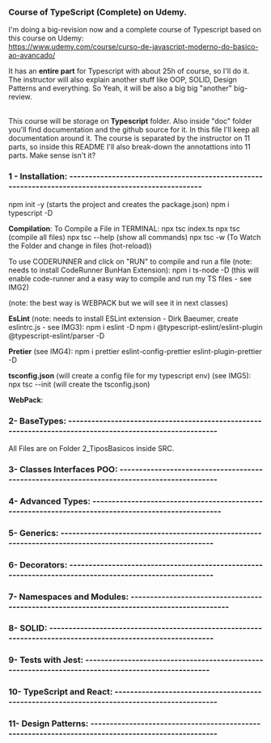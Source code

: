 ### Course of TypeScript (Complete) on Udemy.

I'm doing a big-revision now and a complete course of Typescript based on this course on Udemy: <br>
https://www.udemy.com/course/curso-de-javascript-moderno-do-basico-ao-avancado/

It has an **entire part** for Typescript with about 25h of course, so I'll do it. The instructor will also explain another
stuff like OOP, SOLID, Design Patterns and everything. So Yeah, it will be also a big big "another" big-review.<br><br>

This course will be storage on **Typescript** folder. Also inside "doc" folder you'll find documentation and the github
source for it. In this file I'll keep all documentation around it. The course is separated by the instructor on 11 parts,
so inside this README I'll also break-down the annotattions into 11 parts. Make sense isn't it?<br>

### 1 - Installation: ----------------------------------------------------------------------------------------------------
npm init -y (starts the project and creates the package.json)
npm i typescript -D

**Compilation**:
To Compile a File in TERMINAL:
npx tsc index.ts
npx tsc (compile all files)
npx tsc --help (show all commands)
npx tsc -w (To Watch the Folder and change in files (hot-reload))

To use CODERUNNER and click on "RUN" to compile and run a file (note: needs to install CodeRunner BunHan Extension):
npm i ts-node -D (this will enable code-runner and a easy way to compile and run my TS files - see IMG2)

(note: the best way is WEBPACK but we will see it in next classes)

**EsLint** (note: needs to install ESLint extension - Dirk Baeumer, create eslintrc.js - see IMG3):
npm i eslint -D
npm i @typescript-eslint/eslint-plugin @typescript-eslint/parser -D

**Pretier** (see IMG4):
npm i prettier eslint-config-prettier eslint-plugin-prettier -D

**tsconfig.json** (will create a config file for my typescript env) (see IMG5):
npx tsc --init (will create the tsconfig.json)

**WebPack**: 

### 2- BaseTypes: --------------------------------------------------------------------------------------------------------
All Files are on Folder 2_TiposBasicos inside SRC.

### 3- Classes Interfaces POO: -------------------------------------------------------------------------------------------

### 4- Advanced Types: ---------------------------------------------------------------------------------------------------

### 5- Generics: ---------------------------------------------------------------------------------------------------------

### 6- Decorators: -------------------------------------------------------------------------------------------------------

### 7- Namespaces and Modules: -------------------------------------------------------------------------------------------

### 8- SOLID: ------------------------------------------------------------------------------------------------------------

### 9- Tests with Jest: --------------------------------------------------------------------------------------------------

### 10- TypeScript and React: --------------------------------------------------------------------------------------------

### 11- Design Patterns: --------------------------------------------------------------------------------------------------




